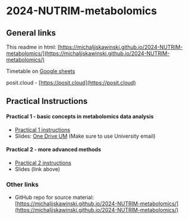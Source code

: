 # 2024-NUTRIM-metabolomics

## General links

This readme in html: [https://michaljjskawinski.github.io/2024-NUTRIM-metabolomics/](https://michaljjskawinski.github.io/2024-NUTRIM-metabolomics/)

Timetable on [Google sheets](https://docs.google.com/spreadsheets/u/0/d/1mt0nUgz8h7Lax0L2wGjKzeZomPlQbVFaPmd1gahLUqA/edit?usp=sharing&pli=1)

posit.cloud - [https://posit.cloud](https://posit.cloud)



## Practical Instructions

#### Practical 1 - basic concepts in metabolomics data analysis 

- [Practical 1 instructions](https://michaljjskawinski.github.io/2024-NUTRIM-metabolomics/practical-1/web/practical1-instructions.html)
- Slides: [One Drive UM]([https://maastrichtuniversity-my.sharepoint.com/:p:/r/personal/a_smolinska_maastrichtuniversity_nl/Documents/Presentation_data_analysis_Nutrim_metabolomics.pptx?d=w718181632b7649dcac174c5afd156519&csf=1&web=1&e=0uf0f0](https://maastrichtuniversity-my.sharepoint.com/:b:/g/personal/michal_skawinski_maastrichtuniversity_nl/EUNzXV0bsohLv2yx5rTUT1EB5aSSBFzPdCIbcl4e5WVw1w?e=nKEKLU)) (Make sure to use University email)

#### Practical 2 - more advanced methods

- [Practical 2 instructions](https://michaljjskawinski.github.io/2024-NUTRIM-metabolomics/practical-2/web/practical2-instructions.html)
- Slides (link above)


### Other links

- GitHub repo for source material: [https://michaljjskawinski.github.io/2024-NUTRIM-metabolomics/](https://michaljjskawinski.github.io/2024-NUTRIM-metabolomics/)

